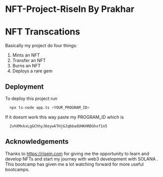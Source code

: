 # NFT-Project-RiseIn By Prakhar

# NFT Transcations

Basically my project do four things:
1. Mints an NFT
2. Transfer an NFT
3. Burns an NFT
4. Deploys a rare gem 




## Deployment

To deploy this project run

```bash
  npx ts-node app.ts <YOUR_PROGRAM_ID>
```
If it doesnt work this way paste my PROGRAM_ID which is
``` bash
  2vhXMxkxLgGChhyJ6eywkTHjGJqbbadUHKHRDGhxf1n5
```


## Acknowledgements

 Thanks to https://risein.com for giving me the opportunity to learn and develop NFTs and start my journey with web3 development with SOLANA . This bootcamp has given me a lot watching forward for more useful bootcamps.
